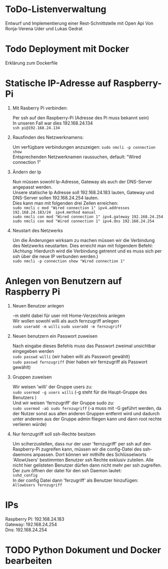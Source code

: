 # ToDo-Listenverwaltung
Entwurf und Implementierung einer Rest-Schnittstelle mit Open Api
Von Ronja-Verena Uder und Lukas Gedrat
# Todo Deployment mit Docker  
Erklärung zum Dockerfile  
# Statische IP-Adresse auf Raspberry-Pi
1. Mit Rasberry Pi verbinden:

   Per ssh auf den Raspberry-Pi (Adresse des Pi muss bekannt sein)     
   In unseren Fall war dies 192.168.24.134  
   `ssh pi@192.168.24.134`  
2. Rausfinden des Netzwerknamens:  

   Um verfügbare verbindungen anzuzeigen: `sudo nmcli -p connection show`  
   Entsprechenden Netzwerknamen raussuchen, default: "Wired connection 1"  
3. Ändern der Ip 

   Nun müssen sowohl Ip-Adresse, Gateway als auch der DNS-Server angepasst werden.  
   Unsere statische Ip Adresse soll 192.168.24.183 lauten, Gateway und DNS-Server sollen 192.168.24.254 lauten.  
   Dies kann man mit folgenden drei Zeilen erreichen:  
   `sudo nmcli c mod "Wired connection 1" ipv4.addresses 192.168.24.183/24  ipv4.method manual`  
   `sudo nmcli con mod "Wired connection 1" ipv4.gateway 192.168.24.254`  
   `sudo nmcli con mod "Wired connection 1" ipv4.dns 192.168.24.254`  
4. Neustart des Netzwerks  

   Um die Änderungen wirksam zu machen müssen wir die Verbindung des Netzwerks neustarten.
   Dies erreicht man mit folgendem Befehl: (Achtung: Hierdurch wird die Verbindung getrennt und es muss sich per ssh über die neue IP verbunden werden.)  
   `sudo nmcli -p connection show "Wired connection 1"`

# Anlegen von Benutzern auf Raspberry Pi  
1. Neuen Benutzer anlegen  

   -m steht dabei  für user mit Home-Verzeichnis anlegen  
   Wir wollen sowohl willi als auch fernzugriff anlegen  
   `sudo useradd -m willi`
   `sudo useradd -m fernzugriff`
2. Neuen benutzern ein Passwort zuweisen 

   Nach eingabe dieses Befehls muss das Passwort zweimal unsichtbar eingegeben werden  
   `sudo passwd willi` (wir haben willi als Passwort gewählt)  
   `sudo passwd fernzugriff` (hier haben wir fernzugriff als Passwort gewählt)
3. Gruppen zuweisen 

   Wir weisen 'willi' der Gruppe users zu:  
   `sudo usermod -g users willi` (-g steht für die Haupt-Gruppe des Benutzers )  
   Und wir weisen 'fernzugriff' der Gruppe sudo zu:  
   `sudo usermod -aG sudo fernzugriff` (-a muss mit -G geführt werden, da der Nutzer sonst aus allen anderen Gruppen entfernt wird und dadurch unter anderem aus der Gruppe admin fliegen kann und dann root rechte verlieren würde)  
4. Nur fernzugriff soll ssh-Rechte besitzen  

   Um sciherzustellen, dass nur der user 'fernzugriff' per ssh auf den Raspberry-Pi zugreifen kann, müssen wir die config-Datei des ssh-daemons anpassen. Dort können wir mithilfe des Schlüsselworts 'AllowUsers' bestimmten Benutzer ssh Rechte exklusiv zuteilen. Alle nicht hier gelisteten Benutzer dürfen dann nicht mehr per ssh zugreifen.  
   Der zum öffnen der datei für den ssh Daemon lautet:  
   `sshd_config`  
   In der config Datei dann 'ferzugriff' als Benutzer hinzufügen:  
   `AllowUsers fernzugriff`  

# IPs 
Raspberry PI: 192.168.24.183  
Gateway: 192.168.24.254  
Dns: 192.168.24.254  
# TODO Python Dokument und Docker bearbeiten
